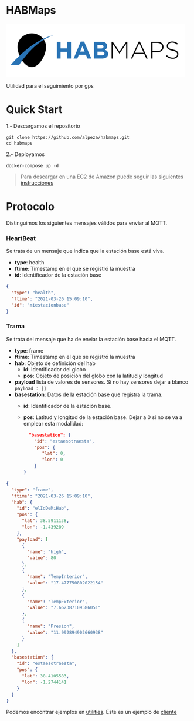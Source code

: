# HABMaps

![](habmaps/uiserver/src/assets/img/brand/argon-react-white.png)

Utilidad para el seguimiento por gps

# Quick Start

1.- Descargamos el repositorio
``` 
git clone https://github.com/alpeza/habmaps.git
cd habmaps
```

2.- Deployamos

```
docker-compose up -d
```

> Para descargar en una EC2 de Amazon puede seguir las siguientes [instrucciones](EC2Deploy/README.md)

# Protocolo

Distinguimos los siguientes mensajes válidos para envíar al MQTT.


### HeartBeat
Se trata de un mensaje que indica que la estación base está
viva.
* __type__: health
* __ftime__: Timestamp en el que se registró la muestra
* __id__: Identificador de la estación base

```json
{
  "type": "health",
  "ftime": "2021-03-26 15:09:10",
  "id": "miestacionbase"
}
```


### Trama

Se trata del mensaje que ha de enviar la estación base hacia el MQTT.

* __type__: frame
* __ftime__: Timestamp en el que se registró la muestra
* __hab__: Objeto de definición del hab
    * __id__: Identificador del globo
    * __pos__: Objeto de posición del globo con la latitud y longitud
* __payload__ lista de valores de sensores. Si no hay sensores dejar a blanco 
    `payload : []`
* __basestation__: Datos de la estación base que registra la trama.
    * __id__: Identificador de la estación base.
    * __pos__: Latitud y longitud de la estación base.
    Dejar a 0 si no se va a emplear esta modalidad:
      
      ```json 
        "basestation": {
          "id": "estaesotraesta",
          "pos": {
             "lat": 0,
             "lon": 0
          }
      }
      ```
      

```json
{
  "type": "frame",
  "ftime": "2021-03-26 15:09:10",
  "hab": {
    "id": "elIdDeMiHab",
    "pos": {
      "lat": 38.5911138,
      "lon": -1.439209
    },
    "payload": [
      {
        "name": "high",
        "value": 80
      },
      {
        "name": "TempInterior",
        "value": "17.477750802022154"
      },
      {
        "name": "TempExterior",
        "value": "7.662387109586051"
      },
      {
        "name": "Presion",
        "value": "11.992894902660938"
      }
    ]
  },
  "basestation": {
    "id": "estaesotraesta",
    "pos": {
      "lat": 38.4105583,
      "lon": -1.2744141
    }
  }
}
```


Podemos encontrar ejemplos en [utilities](utilities). Este es
un ejemplo de [cliente](utilities/maptrackerex.py)